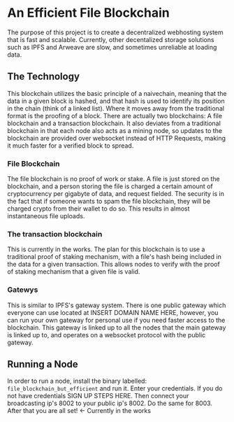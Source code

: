 # An Efficient File Blockchain
The purpose of this project is to create a decentralized webhosting system that is fast and scalable. Currently, other decentalized storage solutions such as IPFS and Arweave are slow, and sometimes unreliable at loading data.

## The Technology
This blockchain utilizes the basic principle of a naivechain, meaning that the data in a given block is hashed, and that hash is used to identify its position in the chain (think of a linked list). Where it moves away from the traditional format is the proofing of a block. There are actually two blockchains: A file blockchain and a transaction blockchain. It also deviates from a traditional blockchain in that each node also acts as a mining node, so updates to the blockchain are provided over websocket instead of HTTP Requests, making it much faster for a verified block to spread.

### File Blockchain
The file blockchain  is no proof of work or stake. A file is just stored on the blockchain, and a person storing the file is charged a certain amount of cryptocurrency per gigabyte of data, and request fielded. The security is in the fact that if someone wants to spam the file blockchain, they will be charged crypto from their wallet to do so. This results in almost instantaneous file uploads.

### The transaction blockchain
This is currently in the works. The plan for this blockchain is to use a traditional proof of staking mechanism, with a file's hash being included in the data for a given transaction. This allows nodes to verify with the proof of staking mechanism that a given file is valid.

### Gatewys
This is similar to IPFS's gateway system. There is one public gateway which everyone can use located at INSERT DOMAIN NAME HERE, however, you can run your own gateway for personal use if you need faster access to the blockchain. This gateway is linked up to all the nodes that the main gateway is linked up to, and operates on a websocket protocol with the public gateway.

## Running a Node
In order to run a node, install the binary labelled: `file_blockchain_but_efficient` and run it. Enter your credentials. If you do not have credentials SIGN UP STEPS HERE. Then connect your broadcasting ip's 8002 to your public ip's 8002. Do the same for 8003. After that you are all set! <- Currently in the works